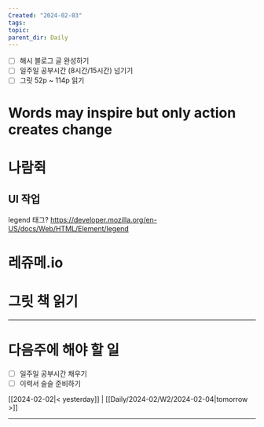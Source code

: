 ```yaml
---
Created: "2024-02-03"
tags: 
topic: 
parent_dir: Daily
---
```

- [ ] 해시 블로그 글 완성하기 
- [ ] 일주일 공부시간 (8시간/15시간) 넘기기
- [ ] 그릿 52p ~ 114p 읽기 
  
# Words may inspire but only action creates change

# 나람쥑 
## UI 작업
legend 태그? https://developer.mozilla.org/en-US/docs/Web/HTML/Element/legend
# 레쥬메.io
# 그릿 책 읽기

----
# 다음주에 해야 할 일
- [ ] 일주일 공부시간 채우기
- [ ] 이력서 슬슬 준비하기
  
[[2024-02-02|< yesterday]] | [[Daily/2024-02/W2/2024-02-04|tomorrow >]]  
  
---  
